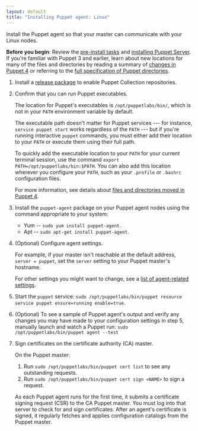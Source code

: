 ```yaml
---
layout: default
title: "Installing Puppet agent: Linux"
---
```


[master_settings]: ./config_important_settings.html#settings-for-puppet-master-servers
[agent_settings]: ./config_important_settings.html#settings-for-agents-all-nodes
[where]: ./whered_it_go.html
[dns_alt_names]: /puppet/latest/reference/configuration.html#dnsaltnames
[server_heap]: {{puppetserver}}/install_from_packages.html#memory-allocation
[puppetserver_confd]: {{puppetserver}}/configuration.html
[server_install]: {{puppetserver}}/install_from_packages.html
[modules]: ./modules_fundamentals.html
[main manifest]: ./dirs_manifest.html
[environments]: ./environments.html
[Puppet Collection]: ./puppet_collections.html
[`puppet-agent`]: ./about_agent.html

Install the Puppet agent so that your master can communicate with your Linux nodes.

**Before you begin**: Review the [pre-install tasks](./install_pre.html) and [installing Puppet Server][server_install]. If you're familiar with Puppet 3 and earlier, learn about new locations for many of the files and directories by reading a summary of [changes in Puppet 4][where] or referring to the [full specification of Puppet directories](https://github.com/puppetlabs/puppet-specifications/blob/master/file_paths.md).

1. Install a [release package](#about-release-packages) to enable Puppet Collection repositories.

2. Confirm that you can run Puppet executables.

   The location for Puppet's executables is `/opt/puppetlabs/bin/`, which is not in your `PATH` environment variable by default.

   The executable path doesn't matter for Puppet services --- for instance, `service puppet start` works regardless of the `PATH` --- but if you're running interactive `puppet` commands, you must either add their location to your `PATH` or execute them using their full path.

   To quickly add the executable location to your `PATH` for your current terminal session, use the command `export PATH=/opt/puppetlabs/bin:$PATH`. You can also add this location wherever you configure your `PATH`, such as your `.profile` or `.bashrc` configuration files.

   For more information, see details about [files and directories moved in Puppet 4][where].

4. Install the `puppet-agent` package on your Puppet agent nodes using the command appropriate to your system:

   * Yum -- `sudo yum install puppet-agent`.
   * Apt -- `sudo apt-get install puppet-agent`.

5. (Optional) Configure agent settings.

   For example, if your master isn't reachable at the default address, `server = puppet`, set the `server` setting to your Puppet master's hostname.

   For other settings you might want to change, see a [list of agent-related settings][agent_settings].

6. Start the `puppet` service: `sudo /opt/puppetlabs/bin/puppet resource service puppet ensure=running enable=true`.

7. (Optional) To see a sample of Puppet agent's output and verify any changes you may have made to your configuration settings in step 5, manually launch and watch a Puppet run:
   `sudo /opt/puppetlabs/bin/puppet agent --test`

8. Sign certificates on the certificate authority (CA) master.

   On the Puppet master:

   1. Run `sudo /opt/puppetlabs/bin/puppet cert list` to see any outstanding requests.
   2. Run `sudo /opt/puppetlabs/bin/puppet cert sign <NAME>` to sign a request.

   As each Puppet agent runs for the first time, it submits a certificate signing request (CSR) to the CA Puppet master. You must log into that server to check for and sign certificates. After an agent's certificate is signed, it regularly fetches and applies configuration catalogs from the Puppet master.